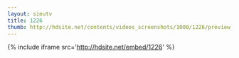 ```yaml
---
layout: sieutv
title: 1226
thumb: http://hdsite.net/contents/videos_screenshots/1000/1226/preview_360p.mp4.jpg
---
```

{% include iframe src='http://hdsite.net/embed/1226' %}
 
